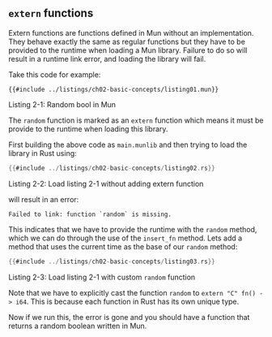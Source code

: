## `extern` functions

Extern functions are functions defined in Mun without an implementation. They
behave exactly the same as regular functions but they have to be provided to the
runtime when loading a Mun library. Failure to do so will result in a runtime
link error, and loading the library will fail.

Take this code for example:

```mun
{{#include ../listings/ch02-basic-concepts/listing01.mun}}
```

<span class="caption">Listing 2-1: Random bool in Mun</span>

The `random` function is marked as an `extern` function which means it must be
provide to the runtime when loading this library.

First building the above code as `main.munlib` and then trying to load the
library in Rust using:

```rust
{{#include ../listings/ch02-basic-concepts/listing02.rs}}
```

<span class="caption">Listing 2-2: Load listing 2-1 without adding extern function</span>

will result in an error:

```
Failed to link: function `random` is missing.
```

This indicates that we have to provide the runtime with the `random` method,
which we can do through the use of the `insert_fn` method. Lets add a method
that uses the current time as the base of our `random` method:

```rust
{{#include ../listings/ch02-basic-concepts/listing03.rs}}
```

<span class="caption">Listing 2-3: Load listing 2-1 with custom `random` function</span>

Note that we have to explicitly cast the function `random` to `extern "C" fn()
-> i64`. This is because each function in Rust has its own unique type.

Now if we run this, the error is gone and you should have a function that
returns a random boolean written in Mun.
